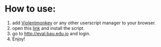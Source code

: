# How to use:
1. add [Violentmonkey](https://violentmonkey.github.io/) or any other userscript manager to your browser.
1. open this [link](https://raw.githubusercontent.com/3m4r5/3m4r5/main/scripts/auto_bau_eval/auto_bau_eval.user.js) and install the script.
1. go to http://eval.bau.edu.jo and login.
1. Enjoy!
